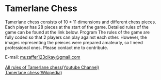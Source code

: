 # Tamerlane Chess
Tamerlane chess consists of 10 * 11 dimensions and different chess pieces. Each player has 28 pieces at the start of the game. Detailed rules of the game can be found at the link below. Program The rules of the game are fully coded so that 2 players can play against each other. However, the images representing the peieces were prepared amateurly, so I need professional ones. Please contact me to contribute.<br/>

E-mail: muzaffer123cikay@gmail.com<br/><br/>
[All rules of Tamerlane chess(Youtube Channel)](https://www.youtube.com/channel/UCRB8w2VcxnLTUVJ2OeLtvYw)<br/>
[Tamerlane chess(Wikipedia)](https://en.wikipedia.org/wiki/Tamerlane_chess)

